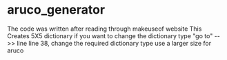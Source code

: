 # aruco_generator
The code was written after reading through makeuseof website
This Creates 5X5 dictionary if you want to change the dictionary type 
"go to" -->> line line 38, change the required dictionary type 
use a larger size for aruco 
